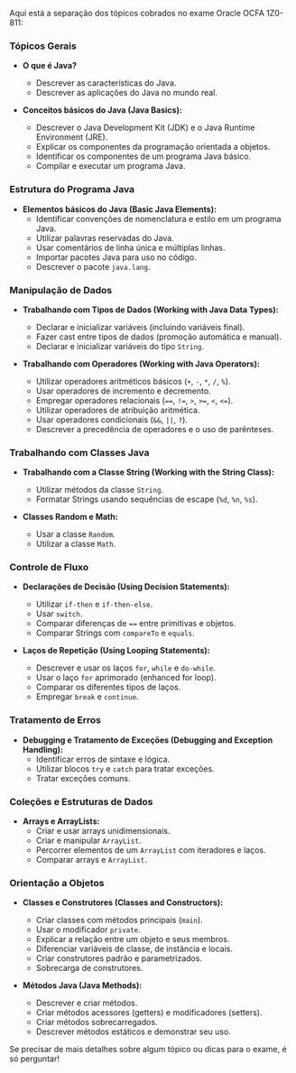 Aqui está a separação dos tópicos cobrados no exame Oracle OCFA 1Z0-811:

### **Tópicos Gerais**

- **O que é Java?**
    
    - Descrever as características do Java.
    - Descrever as aplicações do Java no mundo real.
- **Conceitos básicos do Java (Java Basics):**
    
    - Descrever o Java Development Kit (JDK) e o Java Runtime Environment (JRE).
    - Explicar os componentes da programação orientada a objetos.
    - Identificar os componentes de um programa Java básico.
    - Compilar e executar um programa Java.

### **Estrutura do Programa Java**

- **Elementos básicos do Java (Basic Java Elements):**
    - Identificar convenções de nomenclatura e estilo em um programa Java.
    - Utilizar palavras reservadas do Java.
    - Usar comentários de linha única e múltiplas linhas.
    - Importar pacotes Java para uso no código.
    - Descrever o pacote `java.lang`.

### **Manipulação de Dados**

- **Trabalhando com Tipos de Dados (Working with Java Data Types):**
    - Declarar e inicializar variáveis (incluindo variáveis final).
    - Fazer cast entre tipos de dados (promoção automática e manual).
    - Declarar e inicializar variáveis do tipo `String`.
    
- **Trabalhando com Operadores (Working with Java Operators):**
    
    - Utilizar operadores aritméticos básicos (`+`, `-`, `*`, `/`, `%`).
    - Usar operadores de incremento e decremento.
    - Empregar operadores relacionais (`==`, `!=`, `>`, `>=`, `<`, `<=`).
    - Utilizar operadores de atribuição aritmética.
    - Usar operadores condicionais (`&&`, `||`, `?`).
    - Descrever a precedência de operadores e o uso de parênteses.

### **Trabalhando com Classes Java**

- **Trabalhando com a Classe String (Working with the String Class):**
    
    - Utilizar métodos da classe `String`.
    - Formatar Strings usando sequências de escape (`%d`, `%n`, `%s`).
- **Classes Random e Math:**
    
    - Usar a classe `Random`.
    - Utilizar a classe `Math`.

### **Controle de Fluxo**

- **Declarações de Decisão (Using Decision Statements):**
    
    - Utilizar `if-then` e `if-then-else`.
    - Usar `switch`.
    - Comparar diferenças de `==` entre primitivas e objetos.
    - Comparar Strings com `compareTo` e `equals`.
- **Laços de Repetição (Using Looping Statements):**
    
    - Descrever e usar os laços `for`, `while` e `do-while`.
    - Usar o laço `for` aprimorado (enhanced for loop).
    - Comparar os diferentes tipos de laços.
    - Empregar `break` e `continue`.

### **Tratamento de Erros**

- **Debugging e Tratamento de Exceções (Debugging and Exception Handling):**
    - Identificar erros de sintaxe e lógica.
    - Utilizar blocos `try` e `catch` para tratar exceções.
    - Tratar exceções comuns.

### **Coleções e Estruturas de Dados**

- **Arrays e ArrayLists:**
    - Criar e usar arrays unidimensionais.
    - Criar e manipular `ArrayList`.
    - Percorrer elementos de um `ArrayList` com iteradores e laços.
    - Comparar arrays e `ArrayList`.

### **Orientação a Objetos**

- **Classes e Construtores (Classes and Constructors):**
    
    - Criar classes com métodos principais (`main`).
    - Usar o modificador `private`.
    - Explicar a relação entre um objeto e seus membros.
    - Diferenciar variáveis de classe, de instância e locais.
    - Criar construtores padrão e parametrizados.
    - Sobrecarga de construtores.
- **Métodos Java (Java Methods):**
    
    - Descrever e criar métodos.
    - Criar métodos acessores (getters) e modificadores (setters).
    - Criar métodos sobrecarregados.
    - Descrever métodos estáticos e demonstrar seu uso.

Se precisar de mais detalhes sobre algum tópico ou dicas para o exame, é só perguntar!
